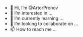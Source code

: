 - 👋 Hi, I’m @ArtorPronov
- 👀 I’m interested in ...
- 🌱 I’m currently learning ...
- 💞️ I’m looking to collaborate on ...
- 📫 How to reach me ...

<!---
ArtorPronov/ArtorPronov is a ✨ special ✨ repository because its `README.md` (this file) appears on your GitHub profile.
You can click the Preview link to take a look at your changes.
--->
